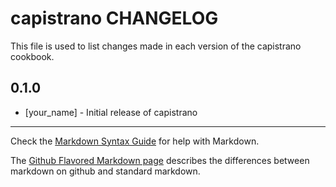 capistrano CHANGELOG
====================

This file is used to list changes made in each version of the capistrano cookbook.

0.1.0
-----
- [your_name] - Initial release of capistrano

- - -
Check the [Markdown Syntax Guide](http://daringfireball.net/projects/markdown/syntax) for help with Markdown.

The [Github Flavored Markdown page](http://github.github.com/github-flavored-markdown/) describes the differences between markdown on github and standard markdown.
